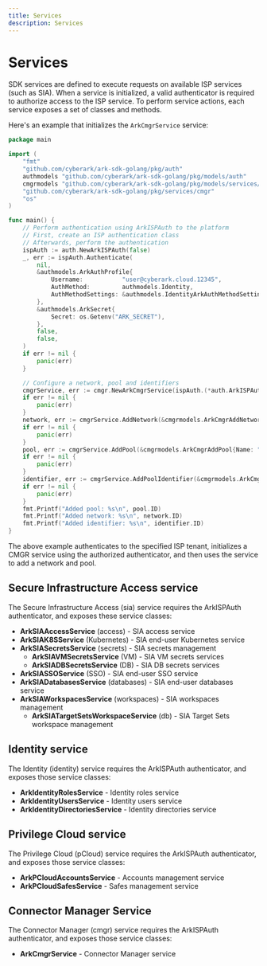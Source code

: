 ```yaml
---
title: Services
description: Services
---
```


# Services

SDK services are defined to execute requests on available ISP services (such as SIA). When a service is initialized, a valid authenticator is required to authorize access to the ISP service. To perform service actions, each service exposes a set of classes and methods.

Here's an example that initializes the `ArkCmgrService` service:

```go
package main

import (
	"fmt"
	"github.com/cyberark/ark-sdk-golang/pkg/auth"
	authmodels "github.com/cyberark/ark-sdk-golang/pkg/models/auth"
	cmgrmodels "github.com/cyberark/ark-sdk-golang/pkg/models/services/cmgr"
	"github.com/cyberark/ark-sdk-golang/pkg/services/cmgr"
	"os"
)

func main() {
	// Perform authentication using ArkISPAuth to the platform
	// First, create an ISP authentication class
	// Afterwards, perform the authentication
	ispAuth := auth.NewArkISPAuth(false)
	_, err := ispAuth.Authenticate(
		nil,
		&authmodels.ArkAuthProfile{
			Username:           "user@cyberark.cloud.12345",
			AuthMethod:         authmodels.Identity,
			AuthMethodSettings: &authmodels.IdentityArkAuthMethodSettings{},
		},
		&authmodels.ArkSecret{
			Secret: os.Getenv("ARK_SECRET"),
		},
		false,
		false,
	)
	if err != nil {
		panic(err)
	}

	// Configure a network, pool and identifiers
	cmgrService, err := cmgr.NewArkCmgrService(ispAuth.(*auth.ArkISPAuth))
	if err != nil {
		panic(err)
	}
	network, err := cmgrService.AddNetwork(&cmgrmodels.ArkCmgrAddNetwork{Name: "tlv"})
	if err != nil {
		panic(err)
	}
	pool, err := cmgrService.AddPool(&cmgrmodels.ArkCmgrAddPool{Name: "tlvpool", AssignedNetworkIDs: []string{network.ID}})
	if err != nil {
		panic(err)
	}
	identifier, err := cmgrService.AddPoolIdentifier(&cmgrmodels.ArkCmgrAddPoolSingleIdentifier{PoolID: pool.ID, Type: cmgrmodels.GeneralFQDN, Value: "mymachine.tlv.com"})
	if err != nil {
		panic(err)
	}
	fmt.Printf("Added pool: %s\n", pool.ID)
	fmt.Printf("Added network: %s\n", network.ID)
	fmt.Printf("Added identifier: %s\n", identifier.ID)
}
```

The above example authenticates to the specified ISP tenant, initializes a CMGR service using the authorized authenticator, and then uses the service to add a network and pool.

## Secure Infrastructure Access service

The Secure Infrastructure Access (sia) service requires the ArkISPAuth authenticator, and exposes these service classes:

- **ArkSIAAccessService** (access) - SIA access service
- **ArkSIAK8SService** (Kubernetes) - SIA end-user Kubernetes service
- **ArkSIASecretsService** (secrets) - SIA secrets management
    - **ArkSIAVMSecretsService** (VM) - SIA VM secrets services
    - **ArkSIADBSecretsService** (DB) - SIA DB secrets services
- **ArkSIASSOService** (SSO) - SIA end-user SSO service
- **ArkSIADatabasesService** (databases) - SIA end-user databases service
- **ArkSIAWorkspacesService** (workspaces) - SIA workspaces management
    - **ArkSIATargetSetsWorkspaceService** (db) - SIA Target Sets workspace management


## Identity service
The Identity (identity) service requires the ArkISPAuth authenticator, and exposes those service classes:

- **ArkIdentityRolesService** - Identity roles service
- **ArkIdentityUsersService** - Identity users service
- **ArkIdentityDirectoriesService** - Identity directories service


## Privilege Cloud service
The Privilege Cloud (pCloud) service requires the ArkISPAuth authenticator, and exposes those service classes:

- **ArkPCloudAccountsService** - Accounts management service
- **ArkPCloudSafesService** - Safes management service


## Connector Manager Service
The Connector Manager (cmgr) service requires the ArkISPAuth authenticator, and exposes those service classes:

- **ArkCmgrService** - Connector Manager service

